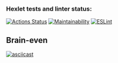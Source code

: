 ### Hexlet tests and linter status:
[![Actions Status](https://github.com/truetnoth/frontend-project-lvl1/workflows/hexlet-check/badge.svg)](https://github.com/truetnoth/frontend-project-lvl1/actions) [![Maintainability](https://api.codeclimate.com/v1/badges/a99a88d28ad37a79dbf6/maintainability)](https://codeclimate.com/github/codeclimate/codeclimate/maintainability) [![ESLint](https://github.com/truetnoth/frontend-project-lvl1/actions/workflows/eslint.yml/badge.svg?branch=main)](https://github.com/truetnoth/frontend-project-lvl1/actions/workflows/eslint.yml)

## Brain-even
[![asciicast](https://asciinema.org/a/QldPFPm6DNWDHaX7W2WNRKyLE.svg)](https://asciinema.org/a/QldPFPm6DNWDHaX7W2WNRKyLE)